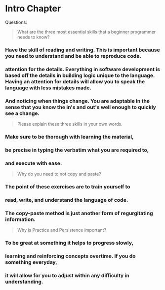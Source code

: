 # Intro Chapter

Questions:

>What are the three most essential skills that a beginner programmer needs to know?

### Have the skill of reading and writing. This is important because you need to understand and be able to reproduce code. 
### attention for the details. Everything in software development is based off the details in building logic unique to the language. Having an attention for details will allow you to speak the language with less mistakes made.
### And noticing when things change. You are adaptable in the sense that you know the in's and out's well enough to quickly see a change.

>Please explain these three skills in your own words.

### Make sure to be thorough with learning the material, 
### be precise in typing the verbatim what you are required to, 
### and execute with ease.

>Why do you need to not copy and paste?

### The point of these exercises are to train yourself to 
### read, write, and understand the language of code. 
### The copy-paste method is just another form of regurgitating information.

>Why is Practice and Persistence important?

### To be great at something it helps to progress slowly, 
### learning and reinforcing concepts overtime. If you do something everyday,
### it will allow for you to adjust within any difficulty in understanding.
